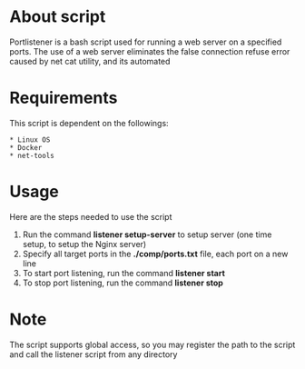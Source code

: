 # About script

Portlistener is a bash script used for running a web server on a specified ports. The use of a web server eliminates the false connection refuse error caused by net cat utility, and its automated


# Requirements

This script is dependent on the followings:

    * Linux OS
    * Docker
    * net-tools

# Usage

Here are the steps needed to use the script
  1. Run the command **listener setup-server** to setup server (one time setup, to setup the Nginx server)
  2. Specify all target ports in the **./comp/ports.txt** file, each port on a new line
  3. To start port listening, run the command  **listener start**
  4. To stop port listening, run the command **listener stop**

# Note

The script supports global access, so you may register the path to the script and call the listener script from any directory